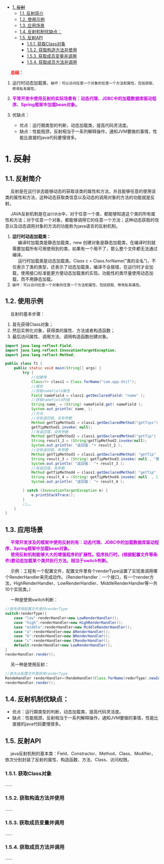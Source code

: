 
<!-- TOC -->

- [1. ~~反射~~](#1-反射)
    - [1.1. 反射简介](#11-反射简介)
    - [1.2. 使用示例](#12-使用示例)
    - [1.3. 应用场景](#13-应用场景)
    - [1.4. 反射机制优缺点：](#14-反射机制优缺点)
    - [1.5. 反射API](#15-反射api)
        - [1.5.1. 获取Class对象](#151-获取class对象)
        - [1.5.2. 获取构造方法并使用](#152-获取构造方法并使用)
        - [1.5.3. 获取成员变量并调用](#153-获取成员变量并调用)
        - [1.5.4. 获取成员方法并调用](#154-获取成员方法并调用)

<!-- /TOC -->


&emsp; **<font color = "red">总结：</font>**  
1. 运行时动态加载类、`破坏：可以访问任意一个对象的任意一个方法和属性，包括获取、修改私有属性。`   
2. **<font color = "clime">平常开发中使用反射的实际场景有：动态代理、JDBC中的加载数据库驱动程序、Spring框架中加载bean对象。</font>**  

3. 优缺点：  
    * 优点：运行期类型的判断，动态加载类，提高代码灵活度。  
    * 缺点：性能瓶颈，反射相当于一系列解释操作，通知JVM要做的事情，性能比直接的java代码要慢很多。  


# 1. ~~反射~~
<!-- 
为什么需要Java反射？
https://blog.csdn.net/tongdanping/article/details/103252352
https://www.codenong.com/cs106441638/

反射的优缺点
https://www.cxyzjd.com/article/Do_LaLi/109027686
https://blog.csdn.net/qq_36470686/article/details/85015753
-->

## 1.1. 反射简介  
&emsp; 反射是在运行状态能够动态的获取该类的属性和方法，并且能够任意的使用该类的属性和方法，这种动态获取类信息以及动态的调用对象的方法的功能就是反射。  

&emsp; JAVA反射机制是在`运行状态`中，对于任意一个类，都能够知道这个类的所有属性和方法；对于任意一个对象，都能够调用它的任意一个方法；这种动态获取的信息以及动态调用对象的方法的功能称为java语言的反射机制。 

1. **运行时动态加载类：**  
&emsp; 编译时加载类是静态加载类，new 创建对象是静态加载类，在编译时刻就需要加载所有可用使用到的类，如果有一个用不了，那么整个文件都无法通过编译。  
&emsp; 运行时加载类是动态加载类。Class c =  Class.forName("类的全名")，不仅表示了类的类型，还表示了动态加载类，编译不会报错，在运行时才会加载，使用接口标准能更方便动态加载类的实现。功能性的类尽量使用动态加载，而不用静态加载。  
2. `破坏：可以访问任意一个对象的任意一个方法和属性，包括获取、修改私有属性。`  



## 1.2. 使用示例
&emsp; 反射的基本步骤：  
1. 首先获得Class对象；  
2. 然后实例化对象，获得类的属性、方法或者构造函数；  
3. 最后访问属性、调用方法、调用构造函数创建对象。  

```java
import java.lang.reflect.Field;
import java.lang.reflect.InvocationTargetException;
import java.lang.reflect.Method;

public class T1 {
    public static void main(String[] args) {
        try {
            //创建类
            Class<?> class1 = Class.forName("com.app.Util");
            //属性
            //获取nameField属性
            Field nameField = class1.getDeclaredField( "name" );
            //获取nameField的值
            String name_ = (String) nameField.get( nameField );
            System.out.println( name_ );
            //方法
            //没有返回值，没有参数
            Method getTipMethod1 = class1.getDeclaredMethod("getTips") ;
            getTipMethod1.invoke( null);
            //有返回值，没有参数
            Method getTipMethod2 = class1.getDeclaredMethod("getTip") ;
            String result_2 = (String)getTipMethod2.invoke(null);
            System.out.println( "返回值："+ result_2 );
            //没有返回值，有参数
            Method getTipMethod3 = class1.getDeclaredMethod( "getTip" , String.class  ) ;
            String result_3 = (String) getTipMethod3.invoke( null , "第三个方法"  ) ;
            System.out.println( "返回值： "+ result_3 );
            //有返回值，有参数
            Method getTipMethod4 = class1.getDeclaredMethod( "getTip" , int.class ) ;
            String result_4 = (String) getTipMethod4.invoke( null  , 1 ) ;
            System.out.println( "返回值： "+ result_4 );

        } catch (InvocationTargetException e) {
            e.printStackTrace();
        }
        //……
    }
}
```

## 1.3. 应用场景  
<!--
应用场景
https://blog.csdn.net/tongdanping/article/details/103252352

https://mp.weixin.qq.com/s/_2VVj3AN-mAuguUIk9-8xg 
-->
&emsp; **<font color = "clime">平常开发涉及的框架中使用反射的有：动态代理、JDBC中的加载数据库驱动程序、Spring框架中加载bean对象。</font>**  
&emsp; **<font color = "clime">使用反射机制能够大大的增强程序的扩展性。程序执行时，(根据配置文件等条件)要动态加载某个类并执行方法。相当于switch判断。</font>**  

&emsp; 示例：工程有一个配置文件，配置文件里有个renderType设置了实现类调用哪个RenderHandler来完成动作。（RenderHandler：一个接口，有一个render方法，HighRenderHandler、LowRenderHandler、MiddleRenderHandler等一共10个实现类。）  

&emsp; 一种是使用switch判断：  

```java
//首先获得配置文件里的renderType
switch(renderType){
    case "low":renderHandler=new LowRenderHandler();
    case "high":renderHandler=new HighRenderHandler();
    case "middle":renderHandler=new MiddleRenderHandler();
    case "a":renderHandler=new ARenderHandler();
    case "b":renderHandler=new BRenderHandler();
    case "c":renderHandler=new CRenderHandler();
    default:renderHandler=new LowRenderHandler();
}
renderHandler.render();
```
&emsp; 另一种是使用反射：  

```java
//首先从配置文件里获得renderType
RendeHandler renderHandler=(RendeHandler)Class.forName(rederType).newInstance();
renderHandler.render();
```


## 1.4. 反射机制优缺点：  

* 优点：运行期类型的判断，动态加载类，提高代码灵活度。  
* 缺点：性能瓶颈，反射相当于一系列解释操作，通知JVM要做的事情，性能比直接的java代码要慢很多。  


## 1.5. 反射API  
&emsp; java反射机制的基本类：Field、Constractor、Method、Class、Modifier，依次分别封装了反射的属性、构造函数、方法、Class、访问权限。  

<!--实现Java反射机制的类都位于java.lang.reflect包中：
Class类：代表一个类 
Field类：代表类的成员变量(类的属性) 
Method类：代表类的方法 
Constructor类：代表类的构造方法 
Array类：提供了动态创建数组，以及访问数组的元素的静态方法 
一句话概括就是使用反射可以赋予jvm动态编译的能力，否则类的元数据信息只能用静态编译的方式实现，例如热加载，Tomcat的classloader等等都没法支持。 -->

### 1.5.1. 获取Class对象  
......

### 1.5.2. 获取构造方法并使用  
......

### 1.5.3. 获取成员变量并调用  
......

### 1.5.4. 获取成员方法并调用  
......

